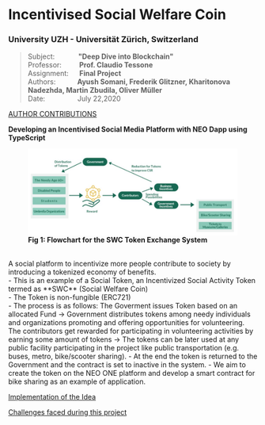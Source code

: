 # Incentivised Social Welfare Coin
### University UZH - Universität Zürich, Switzerland

> Subject: &nbsp;  &emsp; &emsp; **"Deep Dive into Blockchain"** <br>
> Professor:&emsp; &emsp; **Prof. Claudio Tessone** <br>
> Assignment: &emsp; **Final Project** <br>
> Authors: &ensp; &ensp; &emsp; **Ayush Somani, Frederik Glitzner, Kharitonova Nadezhda, Martin Zbudila, Oliver Müller** <br>
> Date: &ensp; &ensp; &emsp; &emsp; &nbsp;July 22,2020  <br>

[AUTHOR CONTRIBUTIONS](docs/Authorship.md) <br>

<b> Developing an Incentivised Social Media Platform with NEO Dapp using TypeScript</b> <br>
<figure>
  <img src='docs/Schema Diagram.jpg' align="center"/> 
  <figcaption> <b> Fig 1: Flowchart for the SWC Token Exchange System </b> </figcaption>
</figure>
<br>
A social platform to incentivize more people contribute to society by introducing a tokenized economy of benefits.  <br>
- This is an example of a Social Token, an Incentivized Social Activity Token termed as **SWC** (Social Welfare Coin) <br>
- The Token is non-fungible (ERC721)<br>
- The process is as follows: The Goverment issues Token based on an allocated Fund -> Government distributes tokens among needy individuals and organizations promoting and offering opportunities for volunteering. The contributors get rewarded for participating in volunteering activities by earning some amount of tokens -> The tokens can be later used at any public facility participating in the project like public transportation (e.g. buses, metro, bike/scooter sharing).
- At the end the token is returned to the Government and the contract is set to inactive in the system.
- We aim to create the token on the NEO ONE platform and develop a smart contract for bike sharing as an example of application.

[Implementation of the Idea](docs/Implementation.md)

[Challenges faced during this project](docs/CONTRIBUTING.md) <br>


